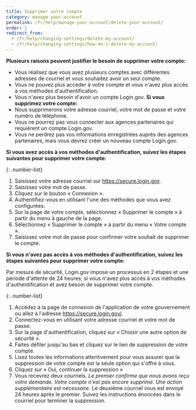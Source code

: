 ```yaml
---
title: Supprimer votre compte
category: manage-your-account
permalink: /fr/help/manage-your-account/delete-your-account/
order: 1
redirect_from:
  - /fr/help/changing-settings/delete-my-account/
  - /fr/help/changing-settings/how-do-i-delete-my-account/
---
```

**Plusieurs raisons peuvent justifier le besoin de supprimer votre compte:**

* Vous réalisez que vous avez plusieurs comptes avec différentes adresses de courriel et vous souhaitez avoir un seul compte.
* Vous ne pouvez plus accéder à votre compte et vous n'avez plus accès à vos méthodes d'authentification.
* Vous n'avez plus besoin d'avoir un compte Login.gov.
  **Si vous supprimez votre compte:**
* Nous supprimerons votre adresse courriel, votre mot de passe et votre numéro de téléphone.
* Vous ne pourrez pas vous connecter aux agences partenaires qui requièrent un compte Login.gov.
* Vous ne perdrez pas vos informations enregistrées auprès des agences partenaires, mais vous devrez créer un nouveau compte Login.gov.

**Si vous avez accès à vos méthodes d'authentification, suivez les étapes suivantes pour supprimer votre compte:**

{: .number-list}
1. Saisissez votre adresse courriel sur <https://secure.login.gov>.
2. Saisissez votre mot de passe.
3. Cliquez sur le bouton « Connexion ».
4. Authentifiez-vous en utilisant l'une des méthodes que vous avez configurées.
5. Sur la page de votre compte, sélectionnez « Supprimer le compte » à partir du menu à gauche de la page.
6. Sélectionnez « Supprimer le compte » à partir du menu « Votre compte ».
7. Saisissez votre mot de passe pour confirmer votre souhait de supprimer le compte.

**Si vous n'avez pas accès à vos méthodes d'authentification, suivez les étapes suivantes pour supprimer votre compte:**

Par mesure de sécurité, Login.gov impose un processus en 2 étapes et une période d'attente de 24 heures, si vous n'avez plus accès à vos méthodes d'authentification et avez besoin de supprimer votre compte.

{: .number-list}
1. Accédez à la page de connexion de l'application de votre gouvernement ou allez à l'adresse <https://secure.login.gov/>.
2. Connectez-vous en utilisant votre adresse courriel et votre mot de passe.
3. Sur la page d'authentification, cliquez sur « Choisir une autre option de sécurité ».
4. Faites défiler jusqu'au bas et cliquez sur le lien de suppression de votre compte.
5. Lisez toutes les informations attentivement pour vous assurer que la suppression de votre compte est la seule option qui s'offre à vous.
6. Cliquez sur « Oui, continuer la suppression »
7. Vous recevrez deux courriels.
        *Le premier confirme que nous avons reçu votre demande. Votre compte n'est pas encore supprimé. Une action supplémentaire est nécessaire.*
        Le deuxième courriel vous est envoyé 24 heures après le premier. Suivez les instructions énoncées dans le courriel pour terminer la suppression.
